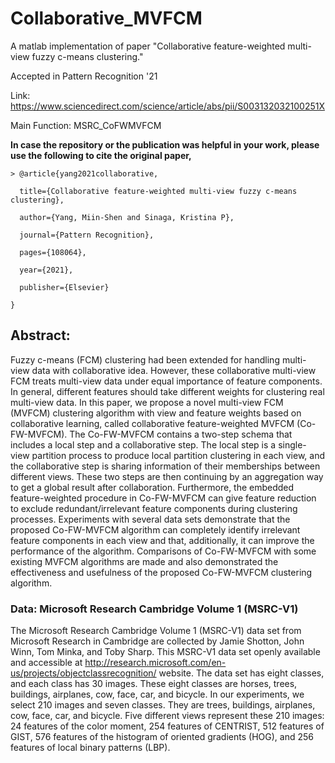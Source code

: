 # Collaborative_MVFCM
A matlab implementation of paper "Collaborative feature-weighted multi-view fuzzy c-means clustering."

Accepted in Pattern Recognition '21 <br />

Link: https://www.sciencedirect.com/science/article/abs/pii/S003132032100251X <br />

Main Function: MSRC_CoFWMVFCM

**In case the repository or the publication was helpful in your work, please use the following to cite the original paper,**
<pre><code>> @article{yang2021collaborative,<br />
  title={Collaborative feature-weighted multi-view fuzzy c-means clustering},<br />
  author={Yang, Miin-Shen and Sinaga, Kristina P},<br />
  journal={Pattern Recognition},<br />
  pages={108064},<br />
  year={2021},<br />
  publisher={Elsevier}<br />
}
</code></pre>

## Abstract:
Fuzzy c-means (FCM) clustering had been extended for handling multi-view data with collaborative idea. However, these collaborative multi-view FCM treats multi-view data under equal importance of feature components. In general, different features should take different weights for clustering real multi-view data. In this paper, we propose a novel multi-view FCM (MVFCM) clustering algorithm with view and feature weights based on collaborative learning, called collaborative feature-weighted MVFCM (Co-FW-MVFCM). The Co-FW-MVFCM contains a two-step schema that includes a local step and a collaborative step. The local step is a single-view partition process to produce local partition clustering in each view, and the collaborative step is sharing information of their memberships between different views. These two steps are then continuing by an aggregation way to get a global result after collaboration. Furthermore, the embedded feature-weighted procedure in Co-FW-MVFCM can give feature reduction to exclude redundant/irrelevant feature components during clustering processes. Experiments with several data sets demonstrate that the proposed Co-FW-MVFCM algorithm can completely identify irrelevant feature components in each view and that, additionally, it can improve the performance of the algorithm. Comparisons of Co-FW-MVFCM with some existing MVFCM algorithms are made and also demonstrated the effectiveness and usefulness of the proposed Co-FW-MVFCM clustering algorithm.

### Data: Microsoft Research Cambridge Volume 1 (MSRC-V1)
The Microsoft Research Cambridge Volume 1 (MSRC-V1) data set from Microsoft Research in Cambridge are collected by Jamie Shotton, John Winn, Tom Minka, and Toby Sharp. This MSRC-V1 data set openly available and accessible at http://research.microsoft.com/en-us/projects/objectclassrecognition/ website. The data set has eight classes, and each class has 30 images. These eight classes are horses, trees, buildings, airplanes, cow, face, car, and bicycle. In our experiments, we select 210 images and seven classes. They are trees, buildings, airplanes, cow, face, car, and bicycle. Five different views represent these 210 images: 24 features of the color moment, 254 features of CENTRIST, 512 features of GIST, 576 features of the histogram of oriented gradients (HOG), and 256 features of local binary patterns (LBP).
